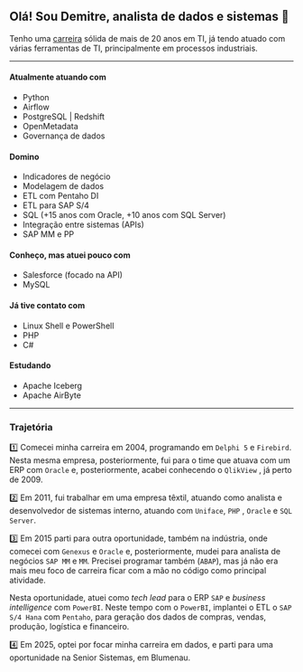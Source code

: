 ## Olá! Sou Demitre, analista de dados e sistemas 👋

Tenho uma [carreira](#trajetória) sólida de mais de 20 anos em TI, já tendo atuado com várias ferramentas de TI, principalmente em processos industriais.

---

#### Atualmente atuando com
* Python
* Airflow
* PostgreSQL | Redshift
* OpenMetadata
* Governança de dados

#### Domino
* Indicadores de negócio
* Modelagem de dados
* ETL com Pentaho DI
* ETL para SAP S/4
* SQL (+15 anos com Oracle, +10 anos com SQL Server)
* Integração entre sistemas (APIs)
* SAP MM e PP

#### Conheço, mas atuei pouco com
* Salesforce (focado na API)
* MySQL

#### Já tive contato com
* Linux Shell e PowerShell
* PHP
* C#

#### Estudando
* Apache Iceberg
* Apache AirByte

---
### Trajetória

1️⃣ Comecei minha carreira em 2004, programando em `Delphi 5` e `Firebird`. Nesta mesma empresa, posteriormente, fui para o time que atuava com um ERP com `Oracle` e, posteriormente, acabei conhecendo o `QlikView` , já perto de 2009.

2️⃣ Em 2011, fui trabalhar em uma empresa têxtil, atuando como analista e desenvolvedor de sistemas interno, atuando com `Uniface`, `PHP` , `Oracle` e `SQL Server`.

3️⃣ Em 2015 parti para outra oportunidade, também na indústria, onde comecei com `Genexus` e `Oracle` e, posteriormente, mudei para analista de negócios `SAP MM` e `MM`. Precisei programar também (`ABAP`), mas já não era mais meu foco de carreira ficar com a mão no código como principal atividade.

Nesta oportunidade, atuei como *tech lead* para o ERP `SAP` e  *business intelligence* com `PowerBI`.
Neste tempo com o `PowerBI`, implantei o ETL o `SAP S/4 Hana` com `Pentaho`, para geração dos dados de compras, vendas, produção, logística e financeiro.

4️⃣ Em 2025, optei por focar minha carreira em dados, e parti para uma oportunidade na Senior Sistemas, em Blumenau.